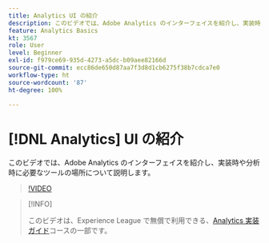 ```yaml
---
title: Analytics UI の紹介
description: このビデオでは、Adobe Analytics のインターフェイスを紹介し、実装時や分析時に必要なツールの場所について説明します。
feature: Analytics Basics
kt: 3567
role: User
level: Beginner
exl-id: f979ce69-935d-4273-a5dc-b09aee82166d
source-git-commit: ecc86de650d87aa7f3d8d1cb6275f38b7cdca7e0
workflow-type: ht
source-wordcount: '87'
ht-degree: 100%

---
```


# [!DNL Analytics] UI の紹介

このビデオでは、Adobe Analytics のインターフェイスを紹介し、実装時や分析時に必要なツールの場所について説明します。

>[!VIDEO](https://video.tv.adobe.com/v/28748/?quality=12&learn=on)

>[!INFO]
>
> このビデオは、Experience League で無償で利用できる、[Analytics 実装ガイド](https://experienceleague.adobe.com/?recommended=Analytics-D-1-2019.1)コースの一部です。

